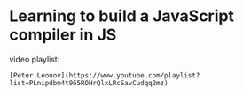 # Learning to build a JavaScript compiler in JS



video playlist: 


    [Peter Leonov](https://www.youtube.com/playlist?list=PLnipdbm4t965ROHrQlxLRcSavCudqq2mz)